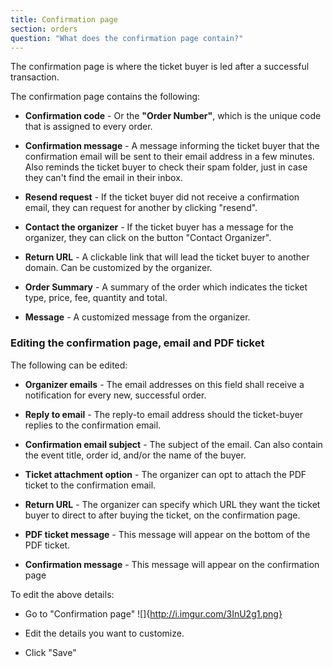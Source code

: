 ```yaml
---
title: Confirmation page
section: orders
question: "What does the confirmation page contain?"
---
```


The confirmation page is where the ticket buyer is led after a successful transaction.

The confirmation page contains the following:

   * **Confirmation code** - Or the **"Order Number"**, which is the unique code that is assigned to every order.
   
   * **Confirmation message** - A message informing the ticket buyer that the confirmation email will be sent to their email address in a few minutes. Also reminds the ticket buyer to check their spam folder, just in case they can't find the email in their inbox.
   
   * **Resend request** - If the ticket buyer did not receive a confirmation email, they can request for another by clicking "resend".
   
   * **Contact the organizer** - If the ticket buyer has a message for the organizer, they can click on the button "Contact Organizer".
   
   * **Return URL** - A clickable link that will lead the ticket buyer to another domain. Can be customized by the organizer.
   
   * **Order Summary** - A summary of the order which indicates the ticket type, price, fee, quantity and total.
   
   * **Message** - A customized message from the organizer.

### Editing the confirmation page, email and PDF ticket

The following can be edited:

   * **Organizer emails** - The email addresses on this field shall receive a notification for every new, successful order.
   
   * **Reply to email** - The reply-to email address should the ticket-buyer replies to the confirmation email.
   
   * **Confirmation email subject** - The subject of the email. Can also contain the event title, order id, and/or the name of the buyer.
   
   * **Ticket attachment option** - The organizer can opt to attach the PDF ticket to the confirmation email.
   
   * **Return URL** - The organizer can specify which URL they want the ticket buyer to direct to after buying the ticket, on the confirmation page.
   
   * **PDF ticket message** - This message will appear on the bottom of the PDF ticket.
   
   * **Confirmation message** - This message will appear on the confirmation page

To edit the above details:

   * Go to "Confirmation page"
   ![]{http://i.imgur.com/3InU2g1.png}
   
   * Edit the details you want to customize.
   
   * Click "Save"

